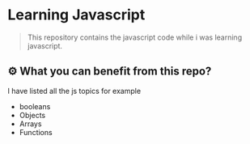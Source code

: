 # Learning Javascript
> This repository contains the javascript code while i was learning javascript.

## ⚙️ What you can benefit from this repo?
I have listed all the js topics for example 
- booleans
- Objects
- Arrays
- Functions

